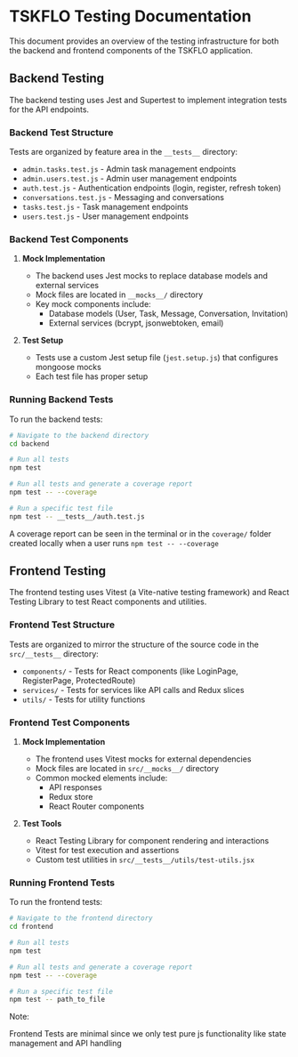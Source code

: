 # TSKFLO Testing Documentation

This document provides an overview of the testing infrastructure for both the backend and frontend components of the TSKFLO application.

## Backend Testing

The backend testing uses Jest and Supertest to implement integration tests for the API endpoints.

### Backend Test Structure

Tests are organized by feature area in the `__tests__` directory:

- `admin.tasks.test.js` - Admin task management endpoints
- `admin.users.test.js` - Admin user management endpoints
- `auth.test.js` - Authentication endpoints (login, register, refresh token)
- `conversations.test.js` - Messaging and conversations
- `tasks.test.js` - Task management endpoints
- `users.test.js` - User management endpoints

### Backend Test Components

1. **Mock Implementation**

   - The backend uses Jest mocks to replace database models and external services
   - Mock files are located in `__mocks__/` directory
   - Key mock components include:
     - Database models (User, Task, Message, Conversation, Invitation)
     - External services (bcrypt, jsonwebtoken, email)

2. **Test Setup**
   - Tests use a custom Jest setup file (`jest.setup.js`) that configures mongoose mocks
   - Each test file has proper setup

### Running Backend Tests

To run the backend tests:

```bash
# Navigate to the backend directory
cd backend

# Run all tests
npm test

# Run all tests and generate a coverage report
npm test -- --coverage

# Run a specific test file
npm test -- __tests__/auth.test.js
```

A coverage report can be seen in the terminal or in the `coverage/` folder created locally when a user runs `npm test -- --coverage`

## Frontend Testing

The frontend testing uses Vitest (a Vite-native testing framework) and React Testing Library to test React components and utilities.

### Frontend Test Structure

Tests are organized to mirror the structure of the source code in the `src/__tests__` directory:

- `components/` - Tests for React components (like LoginPage, RegisterPage, ProtectedRoute)
- `services/` - Tests for services like API calls and Redux slices
- `utils/` - Tests for utility functions

### Frontend Test Components

1. **Mock Implementation**

   - The frontend uses Vitest mocks for external dependencies
   - Mock files are located in `src/__mocks__/` directory
   - Common mocked elements include:
     - API responses
     - Redux store
     - React Router components

2. **Test Tools**
   - React Testing Library for component rendering and interactions
   - Vitest for test execution and assertions
   - Custom test utilities in `src/__tests__/utils/test-utils.jsx`

### Running Frontend Tests

To run the frontend tests:

```bash
# Navigate to the frontend directory
cd frontend

# Run all tests
npm test

# Run all tests and generate a coverage report
npm test -- --coverage

# Run a specific test file
npm test -- path_to_file
```

Note:

Frontend Tests are minimal since we only test pure js functionality like state management and API handling
